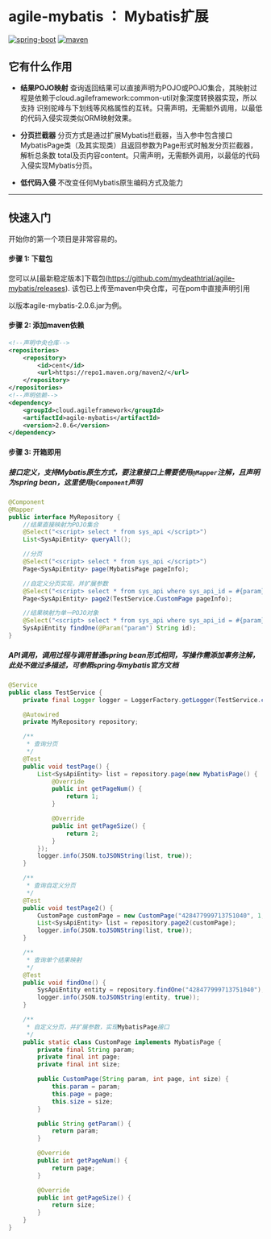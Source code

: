 # agile-mybatis ： Mybatis扩展
[![spring-boot](https://img.shields.io/badge/Spring--boot-LATEST-green)](https://img.shields.io/badge/spring-LATEST-green)
[![maven](https://img.shields.io/badge/build-maven-green)](https://img.shields.io/badge/build-maven-green)
## 它有什么作用

* **结果POJO映射**
查询返回结果可以直接声明为POJO或POJO集合，其映射过程是依赖于cloud.agileframework:common-util对象深度转换器实现，所以支持
识别驼峰与下划线等风格属性的互转。只需声明，无需额外调用，以最低的代码入侵实现类似ORM映射效果。

* **分页拦截器**
分页方式是通过扩展Mybatis拦截器，当入参中包含接口MybatisPage类（及其实现类）且返回参数为Page<T>形式时触发分页拦截器，解析总条数
total及页内容content。只需声明，无需额外调用，以最低的代码入侵实现Mybatis分页。

* **低代码入侵**
不改变任何Mybatis原生编码方式及能力
-------
## 快速入门
开始你的第一个项目是非常容易的。

#### 步骤 1: 下载包
您可以从[最新稳定版本]下载包(https://github.com/mydeathtrial/agile-mybatis/releases).
该包已上传至maven中央仓库，可在pom中直接声明引用

以版本agile-mybatis-2.0.6.jar为例。
#### 步骤 2: 添加maven依赖
```xml
<!--声明中央仓库-->
<repositories>
    <repository>
        <id>cent</id>
        <url>https://repo1.maven.org/maven2/</url>
    </repository>
</repositories>
<!--声明依赖-->
<dependency>
    <groupId>cloud.agileframework</groupId>
    <artifactId>agile-mybatis</artifactId>
    <version>2.0.6</version>
</dependency>
```
#### 步骤 3: 开箱即用
##### 接口定义，支持Mybatis原生方式，要注意接口上需要使用`@Mapper`注解，且声明为spring bean，这里使用`@Component`声明
```java
@Component
@Mapper
public interface MyRepository {
    //结果直接映射为POJO集合
    @Select("<script> select * from sys_api </script>")
    List<SysApiEntity> queryAll();

    //分页
    @Select("<script> select * from sys_api </script>")
    Page<SysApiEntity> page(MybatisPage pageInfo);

    //自定义分页实现，并扩展参数
    @Select("<script> select * from sys_api where sys_api_id = #{param}</script>")
    Page<SysApiEntity> page2(TestService.CustomPage pageInfo);

    //结果映射为单一POJO对象
    @Select("<script> select * from sys_api where sys_api_id = #{param}</script>")
    SysApiEntity findOne(@Param("param") String id);
}
```
##### API调用，调用过程与调用普通spring bean形式相同，写操作需添加事务注解，此处不做过多描述，可参照spring与mybatis官方文档
```java
@Service
public class TestService {
    private final Logger logger = LoggerFactory.getLogger(TestService.class);

    @Autowired
    private MyRepository repository;

    /**
     * 查询分页
     */
    @Test
    public void testPage() {
        List<SysApiEntity> list = repository.page(new MybatisPage() {
            @Override
            public int getPageNum() {
                return 1;
            }

            @Override
            public int getPageSize() {
                return 2;
            }
        });
        logger.info(JSON.toJSONString(list, true));
    }

    /**
     * 查询自定义分页
     */
    @Test
    public void testPage2() {
        CustomPage customPage = new CustomPage("428477999713751040", 1, 2);
        List<SysApiEntity> list = repository.page2(customPage);
        logger.info(JSON.toJSONString(list, true));
    }

    /**
     * 查询单个结果映射
     */
    @Test
    public void findOne() {
        SysApiEntity entity = repository.findOne("428477999713751040");
        logger.info(JSON.toJSONString(entity, true));
    }

    /**
     * 自定义分页，并扩展参数，实现MybatisPage接口
     */
    public static class CustomPage implements MybatisPage {
        private final String param;
        private final int page;
        private final int size;

        public CustomPage(String param, int page, int size) {
            this.param = param;
            this.page = page;
            this.size = size;
        }

        public String getParam() {
            return param;
        }

        @Override
        public int getPageNum() {
            return page;
        }

        @Override
        public int getPageSize() {
            return size;
        }
    }
}
```
